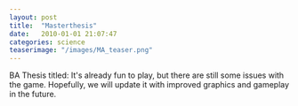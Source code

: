 ```yaml
---
layout: post
title:  "Masterthesis"
date:   2010-01-01 21:07:47
categories: science
teaserimage: "/images/MA_teaser.png"
---
```


BA Thesis titled: It's already fun to play, but there are still some issues with the game. Hopefully, we will update it with improved graphics and gameplay in the future.


